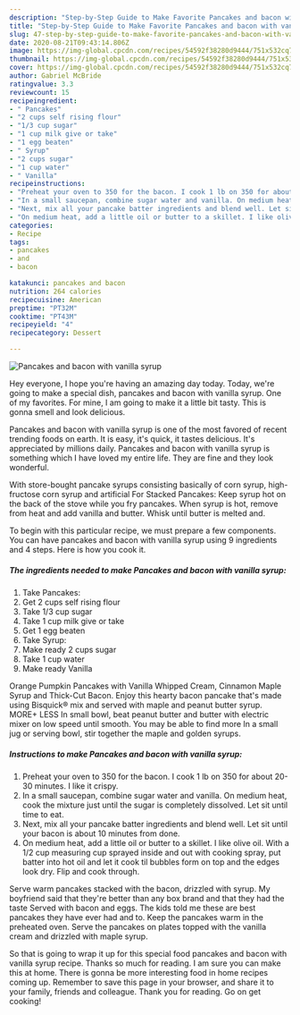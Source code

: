 ```yaml
---
description: "Step-by-Step Guide to Make Favorite Pancakes and bacon with vanilla syrup"
title: "Step-by-Step Guide to Make Favorite Pancakes and bacon with vanilla syrup"
slug: 47-step-by-step-guide-to-make-favorite-pancakes-and-bacon-with-vanilla-syrup
date: 2020-08-21T09:43:14.806Z
image: https://img-global.cpcdn.com/recipes/54592f38280d9444/751x532cq70/pancakes-and-bacon-with-vanilla-syrup-recipe-main-photo.jpg
thumbnail: https://img-global.cpcdn.com/recipes/54592f38280d9444/751x532cq70/pancakes-and-bacon-with-vanilla-syrup-recipe-main-photo.jpg
cover: https://img-global.cpcdn.com/recipes/54592f38280d9444/751x532cq70/pancakes-and-bacon-with-vanilla-syrup-recipe-main-photo.jpg
author: Gabriel McBride
ratingvalue: 3.3
reviewcount: 15
recipeingredient:
- " Pancakes"
- "2 cups self rising flour"
- "1/3 cup sugar"
- "1 cup milk give or take"
- "1 egg beaten"
- " Syrup"
- "2 cups sugar"
- "1 cup water"
- " Vanilla"
recipeinstructions:
- "Preheat your oven to 350 for the bacon. I cook 1 lb on 350 for about 20-30 minutes. I like it crispy."
- "In a small saucepan, combine sugar water and vanilla. On medium heat, cook the mixture just until the sugar is completely dissolved. Let sit until time to eat."
- "Next, mix all your pancake batter ingredients and blend well. Let sit until your bacon is about 10 minutes from done."
- "On medium heat, add a little oil or butter to a skillet. I like olive oil. With a 1/2 cup measuring cup sprayed inside and out with cooking spray, put batter into hot oil and let it cook til bubbles form on top and the edges look dry. Flip and cook through."
categories:
- Recipe
tags:
- pancakes
- and
- bacon

katakunci: pancakes and bacon 
nutrition: 264 calories
recipecuisine: American
preptime: "PT32M"
cooktime: "PT43M"
recipeyield: "4"
recipecategory: Dessert

---
```



![Pancakes and bacon with vanilla syrup](https://img-global.cpcdn.com/recipes/54592f38280d9444/751x532cq70/pancakes-and-bacon-with-vanilla-syrup-recipe-main-photo.jpg)

Hey everyone, I hope you're having an amazing day today. Today, we're going to make a special dish, pancakes and bacon with vanilla syrup. One of my favorites. For mine, I am going to make it a little bit tasty. This is gonna smell and look delicious.

Pancakes and bacon with vanilla syrup is one of the most favored of recent trending foods on earth. It is easy, it's quick, it tastes delicious. It's appreciated by millions daily. Pancakes and bacon with vanilla syrup is something which I have loved my entire life. They are fine and they look wonderful.

With store-bought pancake syrups consisting basically of corn syrup, high-fructose corn syrup and artificial For Stacked Pancakes: Keep syrup hot on the back of the stove while you fry pancakes. When syrup is hot, remove from heat and add vanilla and butter. Whisk until butter is melted and.


To begin with this particular recipe, we must prepare a few components. You can have pancakes and bacon with vanilla syrup using 9 ingredients and 4 steps. Here is how you cook it.

<!--inarticleads1-->

##### The ingredients needed to make Pancakes and bacon with vanilla syrup:

1. Take  Pancakes:
1. Get 2 cups self rising flour
1. Take 1/3 cup sugar
1. Take 1 cup milk give or take
1. Get 1 egg beaten
1. Take  Syrup:
1. Make ready 2 cups sugar
1. Take 1 cup water
1. Make ready  Vanilla


Orange Pumpkin Pancakes with Vanilla Whipped Cream, Cinnamon Maple Syrup and Thick-Cut Bacon. Enjoy this hearty bacon pancake that&#39;s made using Bisquick® mix and served with maple and peanut butter syrup. MORE+ LESS In small bowl, beat peanut butter and butter with electric mixer on low speed until smooth. You may be able to find more In a small jug or serving bowl, stir together the maple and golden syrups. 

<!--inarticleads2-->

##### Instructions to make Pancakes and bacon with vanilla syrup:

1. Preheat your oven to 350 for the bacon. I cook 1 lb on 350 for about 20-30 minutes. I like it crispy.
1. In a small saucepan, combine sugar water and vanilla. On medium heat, cook the mixture just until the sugar is completely dissolved. Let sit until time to eat.
1. Next, mix all your pancake batter ingredients and blend well. Let sit until your bacon is about 10 minutes from done.
1. On medium heat, add a little oil or butter to a skillet. I like olive oil. With a 1/2 cup measuring cup sprayed inside and out with cooking spray, put batter into hot oil and let it cook til bubbles form on top and the edges look dry. Flip and cook through.


Serve warm pancakes stacked with the bacon, drizzled with syrup. My boyfriend said that they&#39;re better than any box brand and that they had the taste Served with bacon and eggs. The kids told me these are best pancakes they have ever had and to. Keep the pancakes warm in the preheated oven. Serve the pancakes on plates topped with the vanilla cream and drizzled with maple syrup. 

So that is going to wrap it up for this special food pancakes and bacon with vanilla syrup recipe. Thanks so much for reading. I am sure you can make this at home. There is gonna be more interesting food in home recipes coming up. Remember to save this page in your browser, and share it to your family, friends and colleague. Thank you for reading. Go on get cooking!
